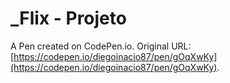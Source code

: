 # _Flix - Projeto

A Pen created on CodePen.io. Original URL: [https://codepen.io/diegoinacio87/pen/gOqXwKy](https://codepen.io/diegoinacio87/pen/gOqXwKy).

